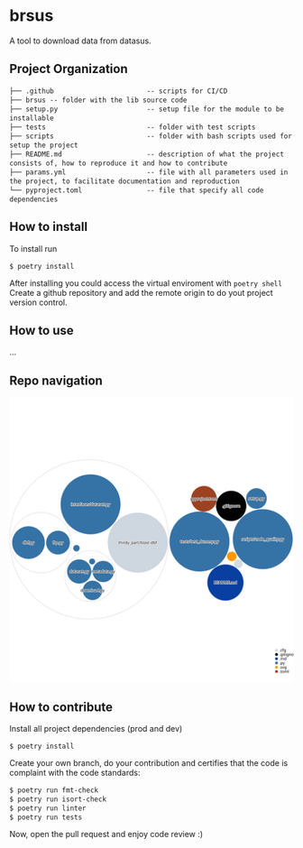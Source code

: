 brsus
==============================

A tool to download data from datasus.

Project Organization
------------
```
├── .github                       -- scripts for CI/CD
├── brsus -- folder with the lib source code
├── setup.py                      -- setup file for the module to be installable
├── tests                         -- folder with test scripts
├── scripts                       -- folder with bash scripts used for setup the project
├── README.md                     -- description of what the project consists of, how to reproduce it and how to contribute
├── params.yml                    -- file with all parameters used in the project, to facilitate documentation and reproduction
└── pyproject.toml                -- file that specify all code dependencies
```

## How to install
To install run
```
$ poetry install
```
After installing you could access the virtual enviroment with `poetry shell` \
Create a github repository and add the remote origin to do yout project version control.

## How to use
...

## Repo navigation
![Visualization of this repo](./diagram.svg)


## How to contribute
Install all project dependencies (prod and dev)
```
$ poetry install
```

Create your own branch, do your contribution and certifies that the code is complaint with the code standards:
```
$ poetry run fmt-check
$ poetry run isort-check
$ poetry run linter
$ poetry run tests
```
Now, open the pull request and enjoy code review :)